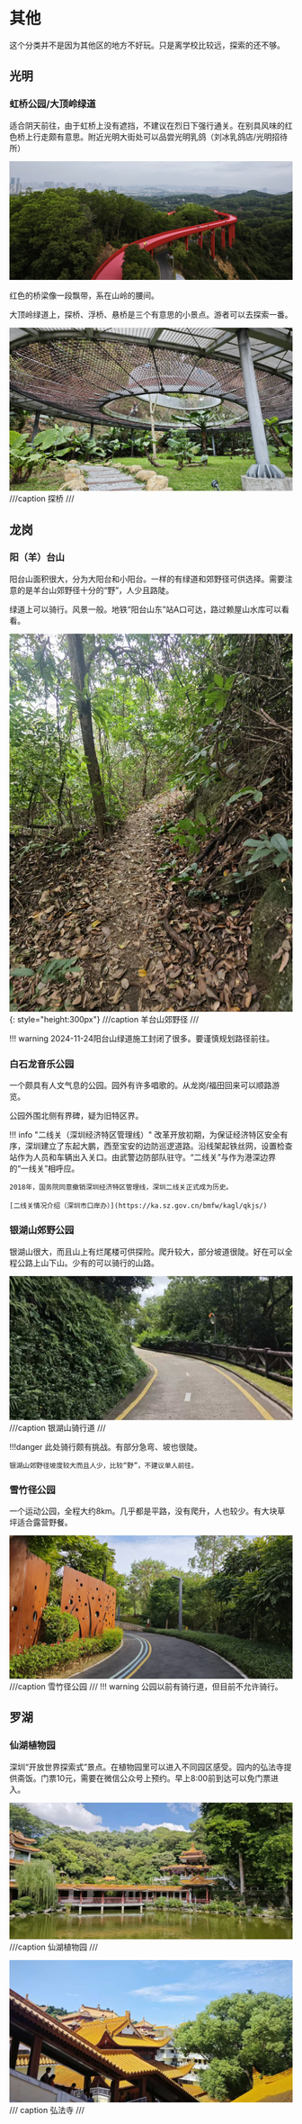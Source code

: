 # 其他

这个分类并不是因为其他区的地方不好玩。只是离学校比较远，探索的还不够。

## 光明

### 虹桥公园/大顶岭绿道

适合阴天前往，由于虹桥上没有遮挡，不建议在烈日下强行通关。在别具风味的红色桥上行走颇有意思。附近光明大街处可以品尝光明乳鸽（刘冰乳鸽店/光明招待所）

![alt text](images/虹桥公园.jpg)

红色的桥梁像一段飘带，系在山岭的腰间。

大顶岭绿道上，探桥、浮桥、悬桥是三个有意思的小景点。游者可以去探索一番。

![alt text](images/探桥.jpg)
///caption
探桥
///

## 龙岗

### 阳（羊）台山

阳台山面积很大，分为大阳台和小阳台。一样的有绿道和郊野径可供选择。需要注意的是羊台山郊野径十分的“野”，人少且路陡。

绿道上可以骑行。风景一般。地铁“阳台山东”站A口可达，路过赖屋山水库可以看看。

![alt text](images/羊台山郊野径.jpg){: style="height:300px"}
///caption
羊台山郊野径
///

!!! warning 
    2024-11-24阳台山绿道施工封闭了很多。要谨慎规划路径前往。

### 白石龙音乐公园

一个颇具有人文气息的公园。园外有许多唱歌的。从龙岗/福田回来可以顺路游览。

公园外围北侧有界碑，疑为旧特区界。

!!! info "二线关（深圳经济特区管理线）"
    改革开放初期，为保证经济特区安全有序，深圳建立了东起大鹏，西至宝安的边防巡逻道路。沿线架起铁丝网，设置检查站作为人员和车辆出入关口。由武警边防部队驻守。“二线关”与作为港深边界的“一线关”相呼应。

    2018年，国务院同意撤销深圳经济特区管理线，深圳二线关正式成为历史。

    [二线关情况介绍（深圳市口岸办）](https://ka.sz.gov.cn/bmfw/kagl/qkjs/)



### 银湖山郊野公园

银湖山很大，而且山上有烂尾楼可供探险。爬升较大，部分坡道很陡。好在可以全程公路上山下山。少有的可以骑行的山路。

![alt text](images/银湖山1.jpg)
///caption
银湖山骑行道
///

!!!danger
    此处骑行颇有挑战。有部分急弯、坡也很陡。

    银湖山郊野径坡度较大而且人少，比较“野”，不建议单人前往。

### 雪竹径公园

一个运动公园，全程大约8km。几乎都是平路，没有爬升，人也较少。有大块草坪适合露营野餐。

![雪竹径公园](images/雪竹径.jpg)
///caption
雪竹径公园
///
!!! warning
    公园以前有骑行道，但目前不允许骑行。

## 罗湖

### 仙湖植物园

深圳“开放世界探索式”景点。在植物园里可以进入不同园区感受。园内的弘法寺提供斋饭。门票10元，需要在微信公众号上预约。早上8:00前到达可以免门票进入。

![仙湖植物园](images/仙湖植物园1.jpg)
///caption
仙湖植物园
///

![弘法寺](images/弘法寺.jpg)
/// caption
弘法寺
///